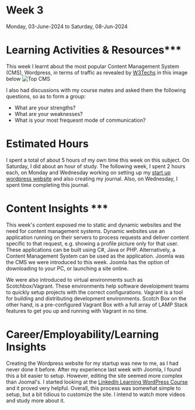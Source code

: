 # Week 3
Monday, 03-June-2024 to Saturday, 08-Jun-2024

# Learning Activities & Resources***
This week I learnt about the most popular Content Management System (CMS), Wordpress, in terms of traffic as revealed by [W3Techs](https://w3techs.com/technologies/overview/content_management) in this image below
![Top CMS](https://www.bacancytechnology.com/blog/wp-content/uploads/2020/07/WordPress-Joomla-Drupal-Usage-Statistics.png)

I also had discussions with my course mates and asked them the following questions, so as to form a group:
* What are your strengths?
* What are your weaknesses?
* What is your most frequesnt mode of communication?

# Estimated Hours
I spent a total of about 5 hours of my own time this week on this subject. On Saturday, I did about an hour of study. The following week, I spent 2 hours each, on Monday and Wednesday working on setting up my [start up wordpress website](https://wordpresssfnstartup.cloudaccess.host/) and also creating my journal. Also, on Wednesday, I spent time completing this journal.

# Content Insights ***
This week's content exposed me to static and dynamic websites and the need for content management systems. Dynamic websites use an application running on their servers to process requests and deliver content specific to that request, e.g. showing a profile picture only for that user. These applications can be built using C#, Java or PHP. Alternatively, a Content Management System can be used as the application. Joomla was the CMS we were introduced to this week. Joomla has the option of downloading to your PC, or launching a site online.

We were also introduced to virtual environments such as Scotchbox/Vagrant. These environments help software develoipment teams to quickly setup projects with the correct configurations. Vagrant is a tool for building and distributing development environments. Scotch Box on the other hand, is a pre-configured Vagrant Box with a full array of LAMP Stack features to get you up and running with Vagrant in no time.

# Career/Employability/Learning Insights
Creating the Wordpress website for my startup was new to me, as I had never done it before. After my experience last week with Joomla, I found this a bit easier to setup. However, editing the site seemed more complex than Joomal's. I started looking at the [LinkedIn Learning WordPress Course](https://www.linkedin.com/learning/wordpress-essential-training-22616273/getting-started-with-wordpress?u=2223545) and it proved very helpful. Overall, this process was somewhat simple to setup, but a bit tidious to customize the site. I intend to watch more videos and study more about it.
